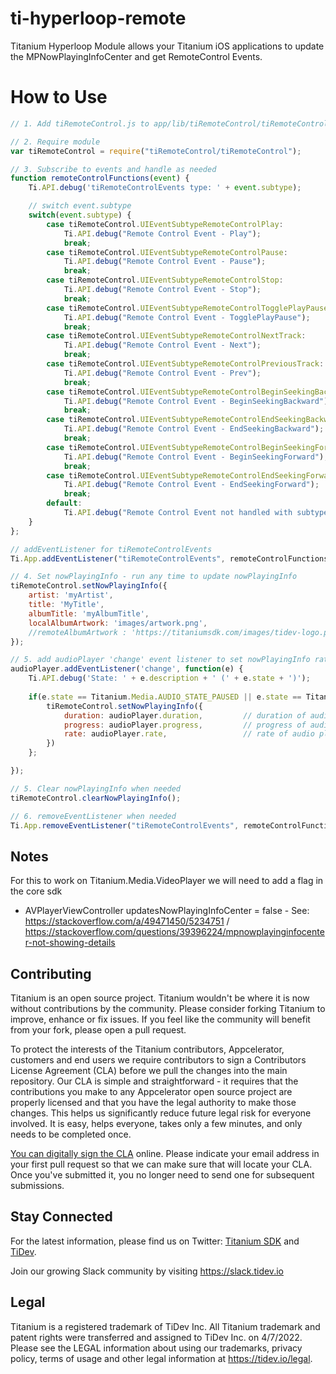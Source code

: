 # ti-hyperloop-remote

Titanium Hyperloop Module allows your Titanium iOS applications to update the MPNowPlayingInfoCenter and get RemoteControl Events.

# How to Use

```javascript
// 1. Add tiRemoteControl.js to app/lib/tiRemoteControl/tiRemoteControl.js

// 2. Require module
var tiRemoteControl = require("tiRemoteControl/tiRemoteControl");

// 3. Subscribe to events and handle as needed
function remoteControlFunctions(event) {
	Ti.API.debug('tiRemoteControlEvents type: ' + event.subtype);

   	// switch event.subtype
	switch(event.subtype) {
		case tiRemoteControl.UIEventSubtypeRemoteControlPlay:
			Ti.API.debug("Remote Control Event - Play");	
			break;
		case tiRemoteControl.UIEventSubtypeRemoteControlPause:
			Ti.API.debug("Remote Control Event - Pause");		
			break;
		case tiRemoteControl.UIEventSubtypeRemoteControlStop:
			Ti.API.debug("Remote Control Event - Stop");		
			break;
		case tiRemoteControl.UIEventSubtypeRemoteControlTogglePlayPause:
			Ti.API.debug("Remote Control Event - TogglePlayPause");			
			break;
		case tiRemoteControl.UIEventSubtypeRemoteControlNextTrack:
			Ti.API.debug("Remote Control Event - Next");			
			break;
		case tiRemoteControl.UIEventSubtypeRemoteControlPreviousTrack:
			Ti.API.debug("Remote Control Event - Prev");	
			break;
		case tiRemoteControl.UIEventSubtypeRemoteControlBeginSeekingBackward:
			Ti.API.debug("Remote Control Event - BeginSeekingBackward");		
			break;
		case tiRemoteControl.UIEventSubtypeRemoteControlEndSeekingBackward:
			Ti.API.debug("Remote Control Event - EndSeekingBackward");			
			break;
		case tiRemoteControl.UIEventSubtypeRemoteControlBeginSeekingForward:
			Ti.API.debug("Remote Control Event - BeginSeekingForward");
			break;
		case tiRemoteControl.UIEventSubtypeRemoteControlEndSeekingForward:
			Ti.API.debug("Remote Control Event - EndSeekingForward");
			break;
		default:
			Ti.API.debug("Remote Control Event not handled with subtype = " + event.subtype);
	}
};

// addEventListener for tiRemoteControlEvents
Ti.App.addEventListener("tiRemoteControlEvents", remoteControlFunctions);

// 4. Set nowPlayingInfo - run any time to update nowPlayingInfo
tiRemoteControl.setNowPlayingInfo({
    artist: 'myArtist',															// artist string
    title: 'MyTitle',															// title string
    albumTitle: 'myAlbumTitle',                     							// albumTitle string
    localAlbumArtwork: 'images/artwork.png', 									// localAlbumArtwork local path and file name - Note: set - tiapp.xml > use-app-thinning = false if not using these images anywhere else, or else they will be removed at compile
    //remoteAlbumArtwork : 'https://titaniumsdk.com/images/tidev-logo.png',		// remoteAlbumArtwork remote path
});

// 5. add audioPlayer 'change' event listener to set nowPlayingInfo rate,duration,progress for pause and play states of audioPlayer so that remote has correct timing at all times
audioPlayer.addEventListener('change', function(e) {
    Ti.API.debug('State: ' + e.description + ' (' + e.state + ')');
	
	if(e.state == Titanium.Media.AUDIO_STATE_PAUSED || e.state == Titanium.Media.AUDIO_STATE_PLAYING){
		tiRemoteControl.setNowPlayingInfo({
			duration: audioPlayer.duration,			// duration of audio playing from audioPlayer
			progress: audioPlayer.progress,			// progress of audio playing from audioPlayer
			rate: audioPlayer.rate,					// rate of audio playing from audioPlayer
		})
	};        

});

// 5. Clear nowPlayingInfo when needed
tiRemoteControl.clearNowPlayingInfo();

// 6. removeEventListener when needed
Ti.App.removeEventListener("tiRemoteControlEvents", remoteControlFunctions);

```

## Notes

For this to work on Titanium.Media.VideoPlayer we will need to add a flag in the core sdk
- AVPlayerViewController updatesNowPlayingInfoCenter = false - See: https://stackoverflow.com/a/49471450/5234751 / https://stackoverflow.com/questions/39396224/mpnowplayinginfocenter-not-showing-details


## Contributing

Titanium is an open source project.  Titanium wouldn't be where it is now without contributions by the community. Please consider forking Titanium to improve, enhance or fix issues. If you feel like the community will benefit from your fork, please open a pull request.

To protect the interests of the Titanium contributors, Appcelerator, customers and end users we require contributors to sign a Contributors License Agreement (CLA) before we pull the changes into the main repository. Our CLA is simple and straightforward - it requires that the contributions you make to any Appcelerator open source project are properly licensed and that you have the legal authority to make those changes. This helps us significantly reduce future legal risk for everyone involved. It is easy, helps everyone, takes only a few minutes, and only needs to be completed once.

[You can digitally sign the CLA](https://github.com/tidev/organization-docs/blob/main/AUTHORIZED_CONTRIBUTORS.md) online. Please indicate your email address in your first pull request so that we can make sure that will locate your CLA.  Once you've submitted it, you no longer need to send one for subsequent submissions.

## Stay Connected

For the latest information, please find us on Twitter: [Titanium SDK](https://twitter.com/titaniumsdk) and [TiDev](https://twitter.com/tidevio).

Join our growing Slack community by visiting https://slack.tidev.io

## Legal

Titanium is a registered trademark of TiDev Inc. All Titanium trademark and patent rights were transferred and assigned to TiDev Inc. on 4/7/2022. Please see the LEGAL information about using our trademarks, privacy policy, terms of usage and other legal information at https://tidev.io/legal.
